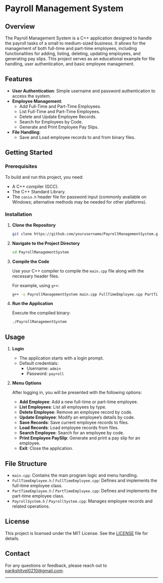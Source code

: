 # Payroll Management System

## Overview

The Payroll Management System is a C++ application designed to handle the payroll tasks of a small to medium-sized business. It allows for the management of both full-time and part-time employees, including functionalities for adding, listing, deleting, updating employees, and generating pay slips. This project serves as an educational example for file handling, user authentication, and basic employee management.

## Features

- **User Authentication**: Simple username and password authentication to access the system.
- **Employee Management**:
  - Add Full-Time and Part-Time Employees.
  - List Full-Time and Part-Time Employees.
  - Delete and Update Employee Records.
  - Search for Employees by Code.
  - Generate and Print Employee Pay Slips.
- **File Handling**:
  - Save and Load employee records to and from binary files.

## Getting Started

### Prerequisites

To build and run this project, you need:

- A C++ compiler (GCC).
- The C++ Standard Library.
- The `conio.h` header file for password input (commonly available on Windows; alternative methods may be needed for other platforms).

### Installation

1. **Clone the Repository**

   ```bash
   git clone https://github.com/yourusername/PayrollManagementSystem.git
   ```

2. **Navigate to the Project Directory**

   ```bash
   cd PayrollManagementSystem
   ```

3. **Compile the Code**

   Use your C++ compiler to compile the `main.cpp` file along with the necessary header files.

   For example, using `g++`:

   ```bash
   g++ -o PayrollManagementSystem main.cpp FullTimeEmployee.cpp PartTimeEmployee.cpp PayrollSystem.cpp
   ```

4. **Run the Application**

   Execute the compiled binary:

   ```bash
   ./PayrollManagementSystem
   ```

## Usage

1. **Login**

   - The application starts with a login prompt.
   - Default credentials:
     - Username: `admin`
     - Password: `payroll`

2. **Menu Options**

   After logging in, you will be presented with the following options:

   - **Add Employee**: Add a new full-time or part-time employee.
   - **List Employees**: List all employees by type.
   - **Delete Employee**: Remove an employee record by code.
   - **Update Employee**: Modify an employee’s details by code.
   - **Save Records**: Save current employee records to files.
   - **Load Records**: Load employee records from files.
   - **Search Employee**: Search for an employee by code.
   - **Print Employee PaySlip**: Generate and print a pay slip for an employee.
   - **Exit**: Close the application.

## File Structure

- `main.cpp`: Contains the main program logic and menu handling.
- `FullTimeEmployee.h` / `FullTimeEmployee.cpp`: Defines and implements the full-time employee class.
- `PartTimeEmployee.h` / `PartTimeEmployee.cpp`: Defines and implements the part-time employee class.
- `PayrollSystem.h` / `PayrollSystem.cpp`: Manages employee records and related operations.

## License

This project is licensed under the MIT License. See the [LICENSE](LICENSE) file for details.

## Contact

For any questions or feedback, please reach out to [parikshitvel0210@gmail.com](mailto:parikshitvel0210@gmail.com).

---
